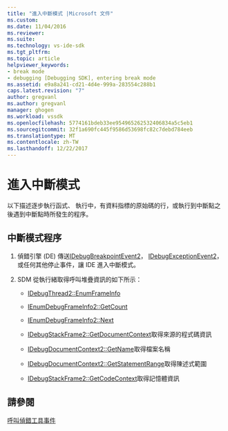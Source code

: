 ```yaml
---
title: "進入中斷模式 |Microsoft 文件"
ms.custom: 
ms.date: 11/04/2016
ms.reviewer: 
ms.suite: 
ms.technology: vs-ide-sdk
ms.tgt_pltfrm: 
ms.topic: article
helpviewer_keywords:
- break mode
- debugging [Debugging SDK], entering break mode
ms.assetid: e9a8a241-cd21-4d4e-999a-283554c288b1
caps.latest.revision: "7"
author: gregvanl
ms.author: gregvanl
manager: ghogen
ms.workload: vssdk
ms.openlocfilehash: 5774161bdeb33ee954965262532406834a5c5eb1
ms.sourcegitcommit: 32f1a690fc445f9586d53698fc82c7debd784eeb
ms.translationtype: MT
ms.contentlocale: zh-TW
ms.lasthandoff: 12/22/2017
---
```

# <a name="entering-break-mode"></a>進入中斷模式
以下描述逐步執行函式、 執行中，有資料指標的原始碼的行，或執行到中斷點之後遇到中斷點時所發生的程序。  
  
## <a name="break-mode-process"></a>中斷模式程序  
  
1.  偵錯引擎 (DE) 傳送[IDebugBreakpointEvent2](../../extensibility/debugger/reference/idebugbreakpointevent2.md)， [IDebugExceptionEvent2](../../extensibility/debugger/reference/idebugexceptionevent2.md)，或任何其他停止事件，讓 IDE 進入中斷模式。  
  
2.  SDM 從執行緒取得呼叫堆疊資訊的如下所示：  
  
    -   [IDebugThread2::EnumFrameInfo](../../extensibility/debugger/reference/idebugthread2-enumframeinfo.md)  
  
    -   [IEnumDebugFrameInfo2::GetCount](../../extensibility/debugger/reference/ienumdebugframeinfo2-getcount.md)  
  
    -   [IEnumDebugFrameInfo2::Next](../../extensibility/debugger/reference/ienumdebugframeinfo2-next.md)  
  
    -   [IDebugStackFrame2::GetDocumentContext](../../extensibility/debugger/reference/idebugstackframe2-getdocumentcontext.md)取得來源的程式碼資訊  
  
    -   [IDebugDocumentContext2::GetName](../../extensibility/debugger/reference/idebugdocumentcontext2-getname.md)取得檔案名稱  
  
    -   [IDebugDocumentContext2::GetStatementRange](../../extensibility/debugger/reference/idebugdocumentcontext2-getstatementrange.md)取得陳述式範圍  
  
    -   [IDebugStackFrame2::GetCodeContext](../../extensibility/debugger/reference/idebugstackframe2-getcodecontext.md)取得記憶體資訊  
  
## <a name="see-also"></a>請參閱  
 [呼叫偵錯工具事件](../../extensibility/debugger/calling-debugger-events.md)